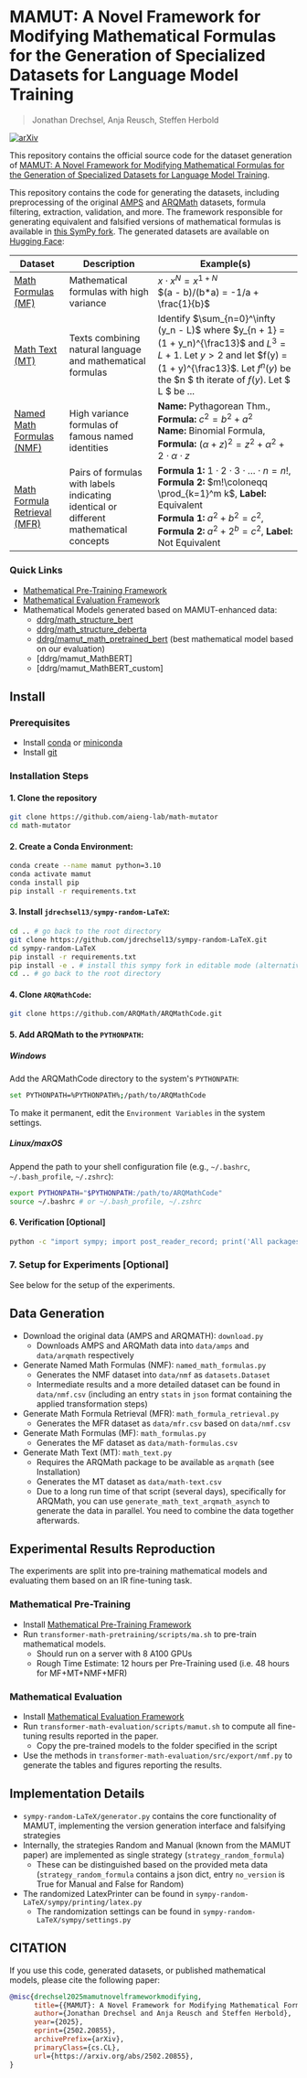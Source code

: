 # MAMUT: A Novel Framework for Modifying Mathematical Formulas for the Generation of Specialized Datasets for Language Model Training
> Jonathan Drechsel, Anja Reusch, Steffen Herbold

[![arXiv](https://img.shields.io/badge/arXiv-2502.20855-B31B1B.svg)](https://arxiv.org/abs/2502.20855)


This repository contains the official source code for the dataset generation of [MAMUT: A Novel Framework for Modifying Mathematical Formulas for the Generation of Specialized Datasets for Language Model Training](https://arxiv.org/abs/2502.20855).

This repository contains the code for generating the datasets, including preprocessing of the original [AMPS](https://github.com/hendrycks/math) and [ARQMath](https://github.com/ARQMath/ARQMathCode) datasets, formula filtering, extraction, validation, and more. The framework responsible for generating equivalent and falsified versions of mathematical formulas is available in [this SymPy fork](https://github.com/jdrechsel13/sympy-random-LaTeX).
The generated datasets are available on [Hugging Face](https://huggingface.co/datasets/ddrg):

| **Dataset**                                                                                 | **Description** | **Example(s)** |
|---------------------------------------------------------------------------------------------|---------------|---------------|
| [Math Formulas (MF)](https://huggingface.co/datasets/ddrg/math_formulas)                    | Mathematical formulas with high variance | $x\cdot x^N = x^{1 + N}$  <br> $(a - b)/(b*a) = -1/a + \frac{1}{b}$ |
| [Math Text (MT)](https://huggingface.co/datasets/ddrg/math_text)                            | Texts combining natural language and mathematical formulas | Identify $\sum_{n=0}^\infty (y_n - L)$ where $y_{n + 1} = (1 + y_n)^{\frac13}$ and $L^3 = L + 1$. Let $y > 2$ and let $f(y) = (1 + y)^{\frac13}$. Let $f^n(y)$ be the $n $ th iterate of $f(y)$. Let $ L $ be ... |
| [Named Math Formulas (NMF)](https://huggingface.co/datasets/ddrg/named_math_formulas)       | High variance formulas of famous named identities | **Name:** Pythagorean Thm., **Formula:** $c^2=b^2+a^2$ <br> **Name:** Binomial Formula, **Formula:** $(\alpha + z)^2 = z^2 + \alpha^2 + 2\cdot \alpha \cdot z$ |
| [Math Formula Retrieval (MFR)](https://huggingface.co/datasets/ddrg/math_formula_retrieval) | Pairs of formulas with labels indicating identical or different mathematical concepts | **Formula 1:** $1\cdot 2\cdot 3 \cdot \ldots \cdot n = n!$, **Formula 2:** $m!\coloneqq \prod_{k=1}^m k$, **Label:** Equivalent <br> **Formula 1:** $a^2+b^2=c^2$, **Formula 2:** $a^2+2^b=c^2$, **Label:** Not Equivalent |

### Quick Links

- [Mathematical Pre-Training Framework](https://github.com/aieng-lab/transformer-math-pretraining)
- [Mathematical Evaluation Framework](https://github.com/aieng-lab/transformer-math-evaluation)
- Mathematical Models generated based on MAMUT-enhanced data:
  - [ddrg/math_structure_bert](https://huggingface.co/ddrg/math_structure_bert)
  - [ddrg/math_structure_deberta](https://huggingface.co/ddrg/math_structure_deberta)
  - [ddrg/mamut_math_pretrained_bert](todo) (best mathematical model based on our evaluation)
  - [ddrg/mamut_MathBERT]
  - [ddrg/mamut_MathBERT_custom]

## Install

### Prerequisites
- Install [conda](https://docs.conda.io/en/latest/miniconda.html) or [miniconda](https://docs.conda.io/en/latest/miniconda.html)
- Install [git](https://git-scm.com/book/en/v2/Getting-Started-Installing-Git)

### Installation Steps

#### 1. Clone the repository
```bash
git clone https://github.com/aieng-lab/math-mutator
cd math-mutator
```

#### 2. Create a Conda Environment:
```bash
conda create --name mamut python=3.10
conda activate mamut
conda install pip
pip install -r requirements.txt
```

#### 3. Install `jdrechsel13/sympy-random-LaTeX`:
```bash
cd .. # go back to the root directory
git clone https://github.com/jdrechsel13/sympy-random-LaTeX.git
cd sympy-random-LaTeX
pip install -r requirements.txt
pip install -e . # install this sympy fork in editable mode (alternative: add the sympy-random-LaTeX path to the PYTHONPATH)
cd .. # go back to the root directory
```
#### 4. Clone `ARQMathCode`:
```bash
git clone https://github.com/ARQMath/ARQMathCode.git
```
#### 5. Add ARQMath to the `PYTHONPATH`:
##### Windows
Add the ARQMathCode directory to the system's `PYTHONPATH`: 
```bash
set PYTHONPATH=%PYTHONPATH%;/path/to/ARQMathCode
```
To make it permanent, edit the `Environment Variables` in the system settings.
##### Linux/maxOS
Append the path to your shell configuration file (e.g., `~/.bashrc`, `~/.bash_profile`, `~/.zshrc`):
```bash
export PYTHONPATH="$PYTHONPATH:/path/to/ARQMathCode"
source ~/.bashrc # or ~/.bash_profile, ~/.zshrc
```

#### 6. Verification [Optional]
```bash
python -c "import sympy; import post_reader_record; print('All packages are installed correctly')"
```

### 7. Setup for Experiments [Optional]
See below for the setup of the experiments.

## Data Generation

- Download the original data (AMPS and ARQMATH): `download.py`
  - Downloads AMPS and ARQMath data into `data/amps` and `data/arqmath` respectively
- Generate Named Math Formulas (NMF): `named_math_formulas.py`
  - Generates the NMF dataset into `data/nmf` as `datasets.Dataset`
  - Intermediate results and a more detailed dataset can be found in `data/nmf.csv` (including an entry `stats` in `json` format containing the applied transformation steps)
- Generate Math Formula Retrieval (MFR): `math_formula_retrieval.py`
  - Generates the MFR dataset as `data/mfr.csv` based on `data/nmf.csv`
- Generate Math Formulas (MF): `math_formulas.py`
  - Generates the MF dataset as `data/math-formulas.csv`
- Generate Math Text (MT): `math_text.py`
  - Requires the ARQMath package to be available as `arqmath` (see Installation)
  - Generates the MT dataset as `data/math-text.csv`
  - Due to a long run time of that script (several days), specifically for ARQMath, you can use `generate_math_text_arqmath_asynch` to generate the data in parallel. You need to combine the data together afterwards.
  

## Experimental Results Reproduction

The experiments are split into pre-training mathematical models and evaluating them based on an IR fine-tuning task.

### Mathematical Pre-Training

- Install [Mathematical Pre-Training Framework](https://github.com/aieng-lab/transformer-math-pretraining)
- Run `transformer-math-pretraining/scripts/ma.sh` to pre-train mathematical models.
  - Should run on a server with 8 A100 GPUs
  - Rough Time Estimate: 12 hours per Pre-Training used (i.e. 48 hours for MF+MT+NMF+MFR)

### Mathematical Evaluation

- Install [Mathematical Evaluation Framework](https://github.com/aieng-lab/transformer-math-evaluation)
- Run `transformer-math-evaluation/scripts/mamut.sh` to compute all fine-tuning results reported in the paper.
  - Copy the pre-trained models to the folder specified in the script
- Use the methods in `transformer-math-evaluation/src/export/nmf.py` to generate the tables and figures reporting the results.

## Implementation Details

- `sympy-random-LaTeX/generator.py` contains the core functionality of MAMUT, implementing the version generation interface and falsifying strategies
- Internally, the strategies Random and Manual (known from the MAMUT paper) are implemented as single strategy (`strategy_random_formula`) 
  - These can be distinguished based on the provided meta data (`strategy_random_formula` contains a json dict, entry `no_version` is True for Manual and False for Random)
- The randomized LatexPrinter can be found in `sympy-random-LaTeX/sympy/printing/latex.py` 
  - The randomization settings can be found in `sympy-random-LaTeX/sympy/settings.py`

## CITATION
If you use this code, generated datasets, or published mathematical models, please cite the following paper:
```bibtex
@misc{drechsel2025mamutnovelframeworkmodifying,
      title={{MAMUT}: A Novel Framework for Modifying Mathematical Formulas for the Generation of Specialized Datasets for Language Model Training}, 
      author={Jonathan Drechsel and Anja Reusch and Steffen Herbold},
      year={2025},
      eprint={2502.20855},
      archivePrefix={arXiv},
      primaryClass={cs.CL},
      url={https://arxiv.org/abs/2502.20855}, 
}
```
